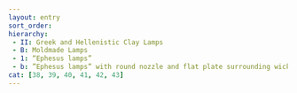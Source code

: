 ```yaml
---
layout: entry
sort_order:
hierarchy:
 - II: Greek and Hellenistic Clay Lamps
 - B: Moldmade Lamps
 - 1: “Ephesus lamps”
 - b: ”Ephesus lamps” with round nozzle and flat plate surrounding wick-hole
cat: [38, 39, 40, 41, 42, 43]
---
```

